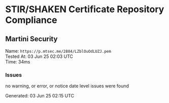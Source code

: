 # STIR/SHAKEN Certificate Repository Compliance

## Martini Security

Name: `https://p.mtsec.me/2884/LZblOuOdLUZJ.pem`\
Tested At: 03 Jun 25 02:03 UTC\
Time: 34ms

### Issues

no warning, or error, or notice date level issues were found

Generated: 03 Jun 25 02:15 UTC